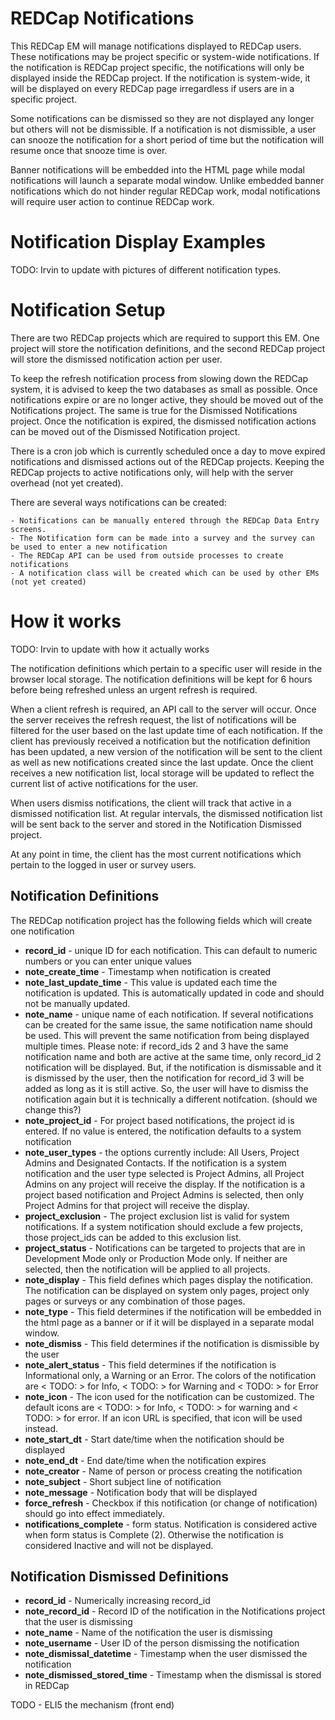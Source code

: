 # REDCap Notifications
This REDCap EM will manage notifications displayed to REDCap users. These notifications may be project specific or system-wide
notifications.  If the notification is REDCap project specific, the notifications will only be displayed inside the
REDCap project.  If the notification is system-wide, it will be displayed on every REDCap page irregardless if users are
in a specific project.

Some notifications can be dismissed so they are not displayed any longer but others will not be dismissible. If
a notification is not dismissible, a user can snooze the notification for a short period of time but the
notification will resume once that snooze time is over.

Banner notifications will be embedded into the HTML page while modal notifications will launch a separate modal window. Unlike embedded
banner notifications which do not hinder regular REDCap work, modal notifications will require user action to continue
REDCap work.


# Notification Display Examples
TODO: Irvin to update with pictures of different notification types.


# Notification Setup
There are two REDCap projects which are required to support this EM.  One project will store
the notification definitions, and the second REDCap project will store the dismissed notification action per user.

To keep the refresh notification process from slowing down the REDCap system, it is advised to keep the two databases
as small as possible.  Once notifications expire or are no longer active, they should be moved out of the Notifications
project. The same is true for the Dismissed Notifications project.  Once the notification is expired, the dismissed notification
actions can be moved out of the Dismissed Notification project.

There is a cron job which is currently scheduled once a day to move expired notifications and dismissed actions out of the REDCap projects.
Keeping the REDCap projects to active notifications only, will help with the server overhead (not yet created).

There are several ways notifications can be created:

    - Notifications can be manually entered through the REDCap Data Entry screens.
    - The Notification form can be made into a survey and the survey can be used to enter a new notification
    - The REDCap API can be used from outside processes to create notifications
    - A notification class will be created which can be used by other EMs (not yet created)

# How it works

TODO: Irvin to update with how it actually works

The notification definitions which pertain to a specific user will reside in the browser local storage.  The notification
definitions will be kept for 6 hours before being refreshed unless an urgent refresh is required.

When a client refresh is required, an API call to the server will occur.  Once the server receives the refresh request,
the list of notifications will be filtered for the user based on the last update time of each notification.  If the client
has previously received a notification but the notification definition has been updated, a new version of the
notification will be sent to the client as well as new notifications created since the last update. Once the client receives a new notification list, local storage will be updated to reflect the current list
of active notifications for the user.

When users dismiss notifications, the client will track that active in a dismissed notification list.  At regular
intervals, the dismissed notification list will be sent back to the server and stored in the Notification Dismissed
project.

At any point in time, the client has the most current notifications which pertain to the logged in user or
survey users.

## Notification Definitions
The REDCap notification project has the following fields which will create one notification

- **record_id** - unique ID for each notification.  This can default to numeric numbers or you can enter unique values
- **note_create_time** - Timestamp when notification is created
- **note_last_update_time** - This value is updated each time the notification is updated. This is automatically updated in code and should not be manually updated.
- **note_name** - unique name of each notification.  If several notifications can be created for the same issue, the same notification name should be used.
This will prevent the same notification from being displayed multiple times. Please note: if record_ids 2 and 3 have the same notification name and both are active
at the same time, only record_id 2 notification will be displayed. But, if the notification is dismissable and it is dismissed by the
user, then the notification for record_id 3 will be added as long as it is still active.  So, the user will have to dismiss the notification
again but it is technically a different notifcation. (should we change this?)
- **note_project_id** - For project based notifications, the project id is entered.  If no value is entered, the notification
defaults to a system notification
- **note_user_types** - the options currently include: All Users, Project Admins and Designated Contacts.  If the notification is
a system notification and the user type selected is Project Admins, all Project Admins on any project will receive the display.  If the notification
is a project based notification and Project Admins is selected, then only Project Admins for that project will receive the display.
- **project_exclusion** - The project exclusion list is valid for system notifications.  If a system notification should exclude a few projects,
those project_ids can be added to this exclusion list.
- **project_status** - Notifications can be targeted to projects that are in Development Mode only or Production Mode only.  If neither
are selected, then the notification will be applied to all projects.
- **note_display** - This field defines which pages display the notification.  The notification can be displayed on
system only pages, project only pages or surveys or any combination of those pages.
- **note_type** - This field determines if the notification will be embedded in the html page as a banner or if
it will be displayed in a separate modal window.
- **note_dismiss** - This field determines if the notification is dismissible by the user
- **note_alert_status** - This field determines if the notification is Informational only, a Warning or an Error.  The colors of
the notification are < TODO: > for Info, < TODO: > for Warning and < TODO: > for Error
- **note_icon** - The icon used for the notification can be customized.  The default icons are < TODO: > for Info,
< TODO: > for warning and < TODO: > for error.  If an icon URL is specified, that icon will be used instead.
- **note_start_dt** - Start date/time when the notification should be displayed
- **note_end_dt** - End date/time when the notification expires
- **note_creator** - Name of person or process creating the notification
- **note_subject** - Short subject line of notification
- **note_message** - Notification body that will be displayed
- **force_refresh** - Checkbox if this notification (or change of notification) should go into effect immediately.
- **notifications_complete** - form status.  Notification is considered active when form status is Complete (2). Otherwise the
notification is considered Inactive and will not be displayed.

## Notification Dismissed Definitions

- **record_id** - Numerically increasing record_id
- **note_record_id** - Record ID of the notification in the Notifications project that the user is dismissing
- **note_name** - Name of the notification the user is dismissing
- **note_username** - User ID of the person dismissing the notification
- **note_dismissal_datetime** - Timestamp when the user dismissed the notification
- **note_dismissed_stored_time** - Timestamp when the dismissal is stored in REDCap


TODO - ELI5 the mechanism (front end)
